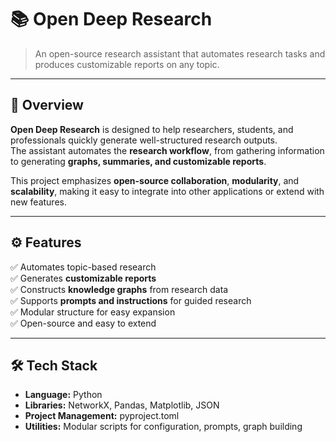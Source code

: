 # 📚 Open Deep Research

> An open-source research assistant that automates research tasks and produces customizable reports on any topic.

---

## 🧠 Overview

**Open Deep Research** is designed to help researchers, students, and professionals quickly generate well-structured research outputs.  
The assistant automates the **research workflow**, from gathering information to generating **graphs, summaries, and customizable reports**.  

This project emphasizes **open-source collaboration**, **modularity**, and **scalability**, making it easy to integrate into other applications or extend with new features.

---

## ⚙️ Features

✅ Automates topic-based research  
✅ Generates **customizable reports**  
✅ Constructs **knowledge graphs** from research data  
✅ Supports **prompts and instructions** for guided research  
✅ Modular structure for easy expansion  
✅ Open-source and easy to extend  

---

## 🛠️ Tech Stack

- **Language:** Python  
- **Libraries:** NetworkX, Pandas, Matplotlib, JSON  
- **Project Management:** pyproject.toml  
- **Utilities:** Modular scripts for configuration, prompts, graph building  
